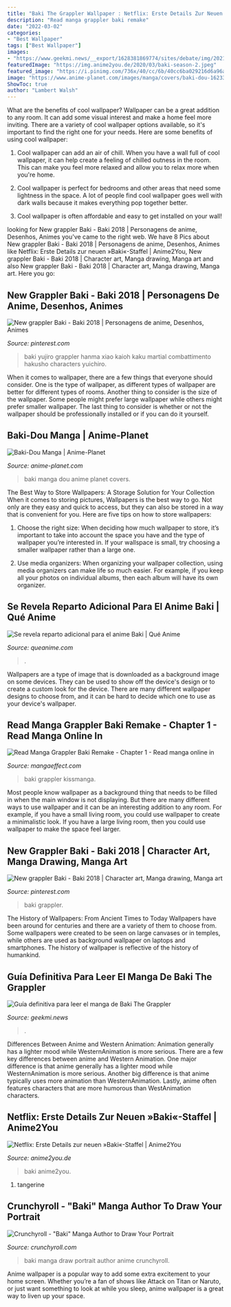 ```yaml
---
title: "Baki The Grappler Wallpaper : Netflix: Erste Details Zur Neuen »baki«-staffel"
description: "Read manga grappler baki remake"
date: "2022-03-02"
categories:
- "Best Wallpaper"
tags: ["Best Wallpaper"]
images:
- "https://www.geekmi.news/__export/1628381869774/sites/debate/img/2021/08/07/baki.jpg_903948830.jpg"
featuredImage: "https://img.anime2you.de/2020/03/baki-season-2.jpeg"
featured_image: "https://i.pinimg.com/736x/40/cc/6b/40cc6ba029216d6a96aec26e68cbf8a3.jpg"
image: "https://www.anime-planet.com/images/manga/covers/baki-dou-16233.jpg"
ShowToc: true
author: "Lambert Walsh"
---
```



What are the benefits of cool wallpaper?
Wallpaper can be a great addition to any room. It can add some visual interest and make a home feel more inviting. There are a variety of cool wallpaper options available, so it's important to find the right one for your needs. Here are some benefits of using cool wallpaper: 
1. Cool wallpaper can add an air of chill. When you have a wall full of cool wallpaper, it can help create a feeling of chilled outness in the room. This can make you feel more relaxed and allow you to relax more when you're home. 

2. Cool wallpaper is perfect for bedrooms and other areas that need some lightness in the space. A lot of people find cool wallpaper goes well with dark walls because it makes everything pop together better. 

3. Cool wallpaper is often affordable and easy to get installed on your wall!

	

		
looking for New grappler Baki - Baki 2018 | Personagens de anime, Desenhos, Animes you've came to the right web. We have 8 Pics about New grappler Baki - Baki 2018 | Personagens de anime, Desenhos, Animes like Netflix: Erste Details zur neuen »Baki«-Staffel | Anime2You, New grappler Baki - Baki 2018 | Character art, Manga drawing, Manga art and also New grappler Baki - Baki 2018 | Character art, Manga drawing, Manga art. Here you go:
		
    
## New Grappler Baki - Baki 2018 | Personagens De Anime, Desenhos, Animes

<img loading=lazy src="https://i.pinimg.com/736x/ef/0a/64/ef0a64ea65b9a851a97c4a00720420ba.jpg" onerror="this.onerror=null;this.src='https://tse2.mm.bing.net/th?id=OIP.SSnBsK4krRYrxPiTUVRdVQHaLo&amp;pid=15.1';" alt="New grappler Baki - Baki 2018 | Personagens de anime, Desenhos, Animes">

_Source: pinterest.com_

>baki yujiro grappler hanma xiao kaioh kaku martial combattimento hakusho characters yuichiro. 

	

When it comes to wallpaper, there are a few things that everyone should consider. One is the type of wallpaper, as different types of wallpaper are better for different types of rooms. Another thing to consider is the size of the wallpaper. Some people might prefer large wallpaper while others might prefer smaller wallpaper. The last thing to consider is whether or not the wallpaper should be professionally installed or if you can do it yourself.

    
## Baki-Dou Manga | Anime-Planet

<img loading=lazy src="https://www.anime-planet.com/images/manga/covers/baki-dou-16233.jpg" onerror="this.onerror=null;this.src='https://tse4.mm.bing.net/th?id=OIP.BQQVEP6CuZnP5lAh_bEAfQAAAA&amp;pid=15.1';" alt="Baki-Dou Manga | Anime-Planet">

_Source: anime-planet.com_

>baki manga dou anime planet covers. 

	

The Best Way to Store Wallpapers: A Storage Solution for Your Collection
When it comes to storing pictures, Wallpapers is the best way to go. Not only are they easy and quick to access, but they can also be stored in a way that is convenient for you. Here are five tips on how to store wallpapers:
1) Choose the right size: When deciding how much wallpaper to store, it’s important to take into account the space you have and the type of wallpaper you’re interested in. If your wallspace is small, try choosing a smaller wallpaper rather than a large one.

2) Use media organizers: When organizing your wallpaper collection, using media organizers can make life so much easier. For example, if you keep all your photos on individual albums, then each album will have its own organizer.

    
## Se Revela Reparto Adicional Para El Anime Baki | Qué Anime

<img loading=lazy src="http://queanime.com/wp-content/uploads/2018/11/tumblr_inline_phwx3atM791ve5vqm_540.png" onerror="this.onerror=null;this.src='https://tse3.mm.bing.net/th?id=OIP.F4npiI37AfREHsRy28jirAHaGL&amp;pid=15.1';" alt="Se revela reparto adicional para el anime Baki | Qué Anime">

_Source: queanime.com_

>. 

	

Wallpapers are a type of image that is downloaded as a background image on some devices. They can be used to show off the device's design or to create a custom look for the device. There are many different wallpaper designs to choose from, and it can be hard to decide which one to use as your device's wallpaper.

    
## Read Manga Grappler Baki Remake - Chapter 1 - Read Manga Online In

<img loading=lazy src="https://mangaeffect.com/wp-content/uploads/WP-manga/data/manga_5f1b0fce0a867/5ac4dfbdc86a9220813e1934d1cb7435/f24.jpg" onerror="this.onerror=null;this.src='https://tse4.mm.bing.net/th?id=OIP.1dTfTMB7xTi7G8SLFk_KhAHaKp&amp;pid=15.1';" alt="Read Manga Grappler Baki Remake - Chapter 1 - Read manga online in">

_Source: mangaeffect.com_

>baki grappler kissmanga. 

	

Most people know wallpaper as a background thing that needs to be filled in when the main window is not displaying. But there are many different ways to use wallpaper and it can be an interesting addition to any room. For example, if you have a small living room, you could use wallpaper to create a minimalistic look. If you have a large living room, then you could use wallpaper to make the space feel larger.

    
## New Grappler Baki - Baki 2018 | Character Art, Manga Drawing, Manga Art

<img loading=lazy src="https://i.pinimg.com/736x/40/cc/6b/40cc6ba029216d6a96aec26e68cbf8a3.jpg" onerror="this.onerror=null;this.src='https://tse1.mm.bing.net/th?id=OIP.2-Zzc8GWSW4VmA5kTW4x_gHaLu&amp;pid=15.1';" alt="New grappler Baki - Baki 2018 | Character art, Manga drawing, Manga art">

_Source: pinterest.com_

>baki grappler. 

	

The History of Wallpapers: From Ancient Times to Today
Wallpapers have been around for centuries and there are a variety of them to choose from. Some wallpapers were created to be seen on large canvases or in temples, while others are used as background wallpaper on laptops and smartphones. The history of wallpaper is reflective of the history of humankind.

    
## Guía Definitiva Para Leer El Manga De Baki The Grappler

<img loading=lazy src="https://www.geekmi.news/__export/1628381869774/sites/debate/img/2021/08/07/baki.jpg_903948830.jpg" onerror="this.onerror=null;this.src='https://tse4.mm.bing.net/th?id=OIP.ITva2g9DQ_ip8uGmdIPXNQHaEk&amp;pid=15.1';" alt="Guía definitiva para leer el manga de Baki The Grappler">

_Source: geekmi.news_

>. 

	

Differences Between Anime and Western Animation: Animation generally has a lighter mood while WesternAnimation is more serious.
There are a few key differences between anime and Western Animation. One major difference is that anime generally has a lighter mood while WesternAnimation is more serious. Another big difference is that anime typically uses more animation than WesternAnimation. Lastly, anime often features characters that are more humorous than WestAnimation characters.

    
## Netflix: Erste Details Zur Neuen »Baki«-Staffel | Anime2You

<img loading=lazy src="https://img.anime2you.de/2020/03/baki-season-2.jpeg" onerror="this.onerror=null;this.src='https://tse1.mm.bing.net/th?id=OIP.xefOe8EDjbFirb9TYCOEkAHaJz&amp;pid=15.1';" alt="Netflix: Erste Details zur neuen »Baki«-Staffel | Anime2You">

_Source: anime2you.de_

>baki anime2you. 

	

1. tangerine 

    
## Crunchyroll - &quot;Baki&quot; Manga Author To Draw Your Portrait

<img loading=lazy src="http://img1.ak.crunchyroll.com/i/spire2/ff3379f9223bb086ac3d03f79669f8bd1399428460_full.jpg" onerror="this.onerror=null;this.src='https://tse2.mm.bing.net/th?id=OIP._KMoprfJMUj9KhiRn3_gMwHaK_&amp;pid=15.1';" alt="Crunchyroll - &quot;Baki&quot; Manga Author to Draw Your Portrait">

_Source: crunchyroll.com_

>baki manga draw portrait author anime crunchyroll. 

	

Anime wallpaper is a popular way to add some extra excitement to your home screen. Whether you’re a fan of shows like Attack on Titan or Naruto, or just want something to look at while you sleep, anime wallpaper is a great way to liven up your space.

